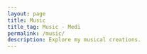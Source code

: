 ```yaml
---
layout: page
title: Music
title_tag: Music - Medi
permalink: /music/
description: Explore my musical creations.
---
```

